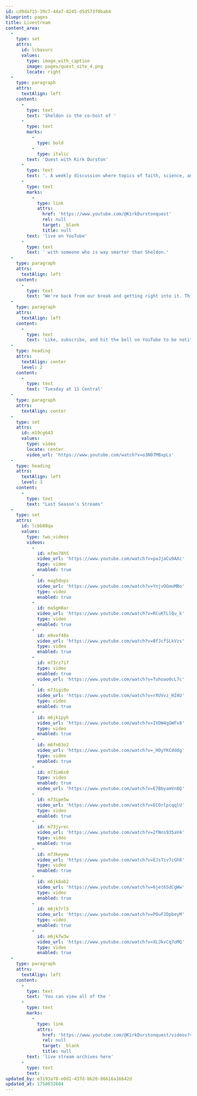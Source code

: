 ```yaml
---
id: cd9da715-39c7-44a7-8245-d5d573f0ba64
blueprint: pages
title: Livestream
content_area:
  -
    type: set
    attrs:
      id: lcbavurc
      values:
        type: image_with_caption
        image: pages/quest_site_4.png
        locate: right
  -
    type: paragraph
    attrs:
      textAlign: left
    content:
      -
        type: text
        text: 'Sheldon is the co-host of '
      -
        type: text
        marks:
          -
            type: bold
          -
            type: italic
        text: 'Quest with Kirk Durston'
      -
        type: text
        text: '. A weekly discussion where topics of faith, science, and philosophy are discussed '
      -
        type: text
        marks:
          -
            type: link
            attrs:
              href: 'https://www.youtube.com/@KirkDurstonquest'
              rel: null
              target: _blank
              title: null
        text: 'live on YouTube'
      -
        type: text
        text: ' with someone who is way smarter than Sheldon.'
  -
    type: paragraph
    attrs:
      textAlign: left
    content:
      -
        type: text
        text: "We're back from our break and getting right into it. This season we'll be discussing the word \"HATE\", Darwin's theory of common descent, politics, and how the world ends (not technically the same thing)."
  -
    type: paragraph
    attrs:
      textAlign: left
    content:
      -
        type: text
        text: 'Like, subscribe, and hit the bell on YouTube to be notified of future streams as well as the well produced videos that Kirk occasionally drops.'
  -
    type: heading
    attrs:
      textAlign: center
      level: 2
    content:
      -
        type: text
        text: 'Tuesday at 11 Central'
  -
    type: paragraph
    attrs:
      textAlign: center
  -
    type: set
    attrs:
      id: m19cg643
      values:
        type: video
        locate: center
        video_url: 'https://www.youtube.com/watch?v=o3N07MBxpLs'
  -
    type: heading
    attrs:
      textAlign: left
      level: 3
    content:
      -
        type: text
        text: "Last Season's Streams"
  -
    type: set
    attrs:
      id: lcbb08qa
      values:
        type: two_videos
        videos:
          -
            id: mfmn78h5
            video_url: 'https://www.youtube.com/watch?v=paJjaCu9AXc'
            type: video
            enabled: true
          -
            id: mag5dnps
            video_url: 'https://www.youtube.com/watch?v=YnjvOGmuMBo'
            type: video
            enabled: true
          -
            id: ma5gm8ar
            video_url: 'https://www.youtube.com/watch?v=RCuKTLlQu_k'
            type: video
            enabled: true
          -
            id: m9vef48o
            video_url: 'https://www.youtube.com/watch?v=BfJcfSLkVzs'
            type: video
            enabled: true
          -
            id: m73rz7i7
            type: video
            enabled: true
            video_url: 'https://www.youtube.com/watch?v=Tuhoao0cL7c'
          -
            id: m73igi0u
            video_url: 'https://www.youtube.com/watch?v=rXUVvz_HZ4U'
            type: video
            enabled: true
          -
            id: m6jk1pyh
            video_url: 'https://www.youtube.com/watch?v=IVDW4gGWFv8'
            type: video
            enabled: true
          -
            id: m6fn63o2
            video_url: 'https://www.youtube.com/watch?v=_HOyYKCdddg'
            type: video
            enabled: true
          -
            id: m73im6s0
            type: video
            enabled: true
            video_url: 'https://www.youtube.com/watch?v=E7BbyamVn8Q'
          -
            id: m73ipe5w
            video_url: 'https://www.youtube.com/watch?v=ECOrlpcqqlU'
            type: video
            enabled: true
          -
            id: m73jyrec
            video_url: 'https://www.youtube.com/watch?v=2fNns935aV4'
            type: video
            enabled: true
          -
            id: m73keyew
            video_url: 'https://www.youtube.com/watch?v=EJsTiv7cGh8'
            type: video
            enabled: true
          -
            id: m6jk8ab2
            video_url: 'https://www.youtube.com/watch?v=6jet6SdCgWw'
            type: video
            enabled: true
          -
            id: m6jk7rl5
            video_url: 'https://www.youtube.com/watch?v=POuFJDpbeyM'
            type: video
            enabled: true
          -
            id: m6jk7w3w
            video_url: 'https://www.youtube.com/watch?v=XLJkvCq7oMQ'
            type: video
            enabled: true
  -
    type: paragraph
    attrs:
      textAlign: left
    content:
      -
        type: text
        text: 'You can view all of the '
      -
        type: text
        marks:
          -
            type: link
            attrs:
              href: 'https://www.youtube.com/@KirkDurstonquest/videos?view=2&sort=dd&live_view=503&shelf_id=0'
              rel: null
              target: _blank
              title: null
        text: 'live stream archives here'
      -
        type: text
        text: .
updated_by: e3193a78-e0d1-437d-bb20-86616a16642d
updated_at: 1758032604
---
```


